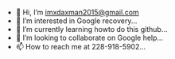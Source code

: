 - 👋 Hi, I’m imxdaxman2015@gmail.com 
- 👀 I’m interested in Google recovery...
- 🌱 I’m currently learning howto do this github...
- 💞️ I’m looking to collaborate on Google help...
- 📫 How to reach me at 228-918-5902...


<!---
imxdaxman2015/imxdaxman2015 is a ✨ special ✨ repository because its `README.md` (this file) appears on your GitHub profile.
You can click the Preview link to take a look at your changes.
--->
